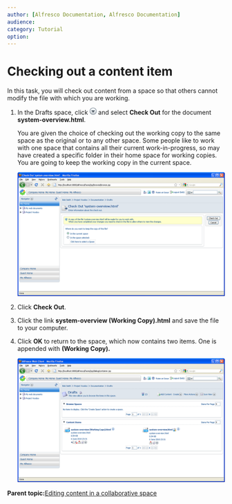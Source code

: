 ```yaml
---
author: [Alfresco Documentation, Alfresco Documentation]
audience: 
category: Tutorial
option: 
---
```


# Checking out a content item

In this task, you will check out content from a space so that others cannot modify the file with which you are working.

1.  In the Drafts space, click ![Check Out](../images/im-menu.png) and select **Check Out** for the document **system-overview.html**.

    You are given the choice of checking out the working copy to the same space as the original or to any other space. Some people like to work with one space that contains all their current work-in-progress, so may have created a specific folder in their home space for working copies. You are going to keep the working copy in the current space.

    ![Check out content](../images/im-checkoutfile.png)

2.  Click **Check Out**.

3.  Click the link **system-overview \(Working Copy\).html** and save the file to your computer.

4.  Click **OK** to return to the space, which now contains two items. One is appended with **\(Working Copy\).**

    ![Working Copy of checked out file in space](../images/im-checkedout.png)


**Parent topic:**[Editing content in a collaborative space](../concepts/cgs-edit-collaborativecontent.md)

